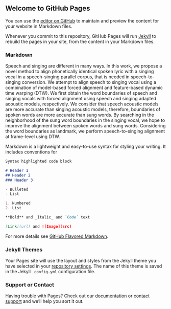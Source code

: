 ## Welcome to GitHub Pages


You can use the [editor on GitHub](https://github.com/bidishasharma/speech-to-singing.github.io/edit/master/index.md) to maintain and preview the content for your website in Markdown files.

Whenever you commit to this repository, GitHub Pages will run [Jekyll](https://jekyllrb.com/) to rebuild the pages in your site, from the content in your Markdown files.

### Markdown
Speech and singing are different in many ways. In this work, we propose a novel method to align phonetically identical spoken lyric with a singing vocal in a speech-singing parallel corpus, that is needed in  speech-to-singing conversion. We attempt to align speech to singing vocal using a combination of model-based forced alignment and feature-based dynamic time warping (DTW). We first obtain the word boundaries of speech and singing vocals with forced alignment using speech and singing adapted acoustic models, respectively. We consider that speech acoustic models are more accurate than singing acoustic models, therefore, boundaries of spoken words are more accurate than sung words. By searching in the neighborhood of the sung word boundaries in the singing vocal, we hope to improve the alignment between spoken words and sung words. Considering the word boundaries as landmark, we perform speech-to-singing alignment at frame-level using DTW.

Markdown is a lightweight and easy-to-use syntax for styling your writing. It includes conventions for

```markdown
Syntax highlighted code block

# Header 1
## Header 2
### Header 3

- Bulleted
- List

1. Numbered
2. List

**Bold** and _Italic_ and `Code` text

[Link](url) and ![Image](src)
```

For more details see [GitHub Flavored Markdown](https://guides.github.com/features/mastering-markdown/).

### Jekyll Themes

Your Pages site will use the layout and styles from the Jekyll theme you have selected in your [repository settings](https://github.com/bidishasharma/speech-to-singing.github.io/settings). The name of this theme is saved in the Jekyll `_config.yml` configuration file.

### Support or Contact

Having trouble with Pages? Check out our [documentation](https://help.github.com/categories/github-pages-basics/) or [contact support](https://github.com/contact) and we’ll help you sort it out.
